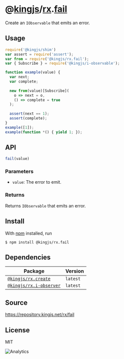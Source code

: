 # @[kingjs][@kingjs]/[rx][ns0].[fail][ns1]
Create an `IObservable` that emits an error.
## Usage
```js
require('@kingjs/shim')
var assert = require('assert');
var from = require('@kingjs/rx.fail');
var { Subscribe } = require('@kingjs/i-observable');

function example(value) {
  var next;
  var complete;
  
  new from(value)[Subscribe](
    o => next = o, 
    () => complete = true
  );
  
  assert(next == 1);
  assert(complete);
}
example([1]);
example(function *() { yield 1; });

```

## API
```ts
fail(value)
```

### Parameters
- `value`: The error to emit.
### Returns
Returns `IObservable` that emits an error.


## Install
With [npm](https://npmjs.org/) installed, run
```
$ npm install @kingjs/rx.fail
```
## Dependencies
|Package|Version|
|---|---|
|[`@kingjs/rx.create`](https://www.npmjs.com/package/@kingjs/rx.create)|`latest`|
|[`@kingjs/rx.i-observer`](https://www.npmjs.com/package/@kingjs/rx.i-observer)|`latest`|
## Source
https://repository.kingjs.net/rx/fail
## License
MIT

![Analytics](https://analytics.kingjs.net/rx/fail)

[@kingjs]: https://www.npmjs.com/package/kingjs
[ns0]: https://www.npmjs.com/package/@kingjs/rx
[ns1]: https://www.npmjs.com/package/@kingjs/rx.fail
